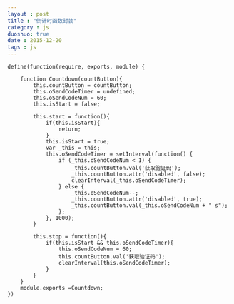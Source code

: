 ```yaml
---
layout : post
title : "倒计时函数封装"
category : js
duoshuo: true
date : 2015-12-20
tags : js
---
```





	
	
	define(function(require, exports, module) {
	
	    function Countdown(countButton){
	        this.countButton = countButton;
	        this.oSendCodeTimer = undefined;
	        this.oSendCodeNum = 60;
	        this.isStart = false;
	
	        this.start = function(){
	            if(this.isStart){
	                return;
	            }
	            this.isStart = true;
	            var _this = this;
	            this.oSendCodeTimer = setInterval(function() {
	                if (_this.oSendCodeNum < 1) {
	                    _this.countButton.val('获取验证码');
	                    _this.countButton.attr('disabled', false);
	                    clearInterval(_this.oSendCodeTimer);
	                } else {
	                    _this.oSendCodeNum--;
	                    _this.countButton.attr('disabled', true);
	                    _this.countButton.val(_this.oSendCodeNum + " s");
	                };
	            }, 1000);
	        }
	
	        this.stop = function(){
	            if(this.isStart && this.oSendCodeTimer){
	                this.oSendCodeNum = 60;
	                this.countButton.val('获取验证码');
	                clearInterval(this.oSendCodeTimer);
	            }
	        }
	    }
	    module.exports =Countdown;
	})
